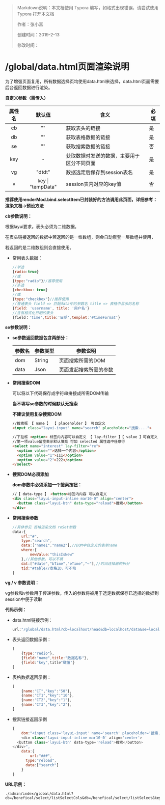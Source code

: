 > Markdown说明：本文档使用 Typora 编写，如格式出现错误，请尝试使用 Typora 打开本文档
>
> 作者：张小富
>
> 创建时间：2019-2-13
>
> 修改时间：

#  /global/data.html页面渲染说明

为了增强页面复用，所有数据选择页均使用data.html来选择，data.html页面需要后台返回数据进行渲染。

**自定义参数（需传入）**

| 属性名 |      默认值       | 含义                                       | 必填 |
| :----: | :---------------: | ------------------------------------------ | ---- |
|   cb   |        ""         | 获取表头的链接                             | 是   |
|   db   |        ""         | 获取表格数据的链接                         | 是   |
|   se   |        ""         | 获取搜索数据的链接                         | 否   |
|  key   |         -         | 获取数据时发送的数据，主要用于区分不同页面 | 是   |
|   vg   |      "dtdt"       | 数据选定后保存到session表名                | 是   |
|   v    | key \| "tempData" | session表内对应的key值                     | 否   |

**推荐使用renderMod.bind.selectItem已封装好的方法调用此页面，详细参考：渲染文档->预设方法**

**cb参数说明：**

根据layui要求，表头必须为二维数据。

在表头链接返回的数据中若返回的是一维数组，则会自动嵌套一层数组并使用，

若返回的是二维数组则会直接使用。

- 常用表头数据：

  ```javascript
  //单选
  {radio:true}
  //或
  {type:"radio"}//推荐使用
  //多选
  {checkbox: true}
  //或
  {type:"checkbox"}//推荐使用
  //普通表头 field => 匹配data中的参数名 title => 表格中显示的名称
  {field: 'username', title: '用户名'}
  //含有格式化日期的表头
  {field：'time',title:'日期',templet:'#timeFormat'}
  ```

**se参数说明：**

- **se参数返回数据包含两部分：**

  | 参数名 | 参数类型 | 参数说明               |
  | ------ | -------- | ---------------------- |
  | dom    | String   | 页面搜索所需的DOM      |
  | data   | Json     | 页面发起搜索所需的参数 |

- **常用搜索DOM**

  可以将以下代码保存成字符串拼接成所需DOM传输

  **当不填写se参数的时候默认无搜索**

  **不建议使用复杂搜索DOM**

  ```html
  //搜索框 【 name 】 【 placeholder 】 可自定义
  <input class="layui-input" name="search" placeholder="搜索....">
  
  //下拉框 <option> 标签内内容可以自定义 【 lay-filter 】【 value 】可自定义 
  //第一项value留空表示默认填充 可加 selected 属性选中任意行
  <select name="interest" lay-filter="re">
  	<option value="">选择一个内容</option>
  	<option value="1">111</option>
  	<option value="2">222</option>
  </select>
  ```


- **搜索DOM必须添加**

  **dom参数中必须添加一个搜索按钮：**

  ```html
  //【 data-type 】 <button>标签内内容 可以自定义
  <div class="layui-input-inline mar10-0" align="center">
  	<button class="layui-btn" data-type="reload">搜索</button>
  </div>
  ```

- **常用搜索参数**

  ```javascript
  //具体参见 表格渲染文档 reSet参数
  data:{
      url:"#",
      type:"search",
      data:["name1","name2"],//DOM中自定义的表单name
      where:{
          newValue:"thisIsNew"
      },//其他参数，可以不填
      dat:["#date","bTime","eTime","~"],//时间选择器的拆分
      tid:"#table//表格ID，可不填
  }
  ```


**vg / v 参数说明：**

vg参数和v参数用于传递参数，传入的参数将被用于选定数据保存已选择的数据到session中便于读取

**代码示例：**

- data.html链接示例：

  ```javascript
  url:"/global/data.html?cb=localhost/head&db=localhost/data&se=localhost/search&key=1"
  ```

- 表头返回数据示例：

  ```javascript
  [
      {type:"redio"},
      {field:"name",title:"数据名称"},
      {field:"key",title"键值"}
  ]
  ```

- 表格数据返回示例：

  ```javascript
  [
      {name:"CT","key":"50"},
      {name:"CT1","key":"10"},
      {name:"CT2","key":"1"},
      {name:"CT3","key":"2"},
  ]
  ```

- 搜索链接返回示例

  ```javascript
  {
      dom:"<input class='layui-input' name='search' placeholder='搜索....'>
      <div class='layui-input-inline mar10-0' align='center'>
  	<button class='layui-btn' data-type='reload'>搜索</button>
  </div>",
      data:{
          url:"###",
      	type:"reload",
      	data:["search"]
      }
  }
  ```

  

**URL示例：**

```
./admin/index/global/data.html?cb=/benefical/select/listSelectCols&db=/benefical/select/listSelect&key=bm&vg=base&v=da
```

